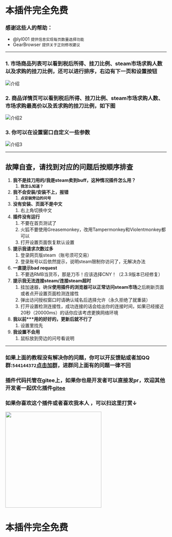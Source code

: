 # 本插件完全免费  
### 感谢这些人的帮助：
- @lyl001 `提供信息实现每页数量选择功能`  
- GearBrowser `提供关于正则修改建议`  

---
### 1. 市场商品列表可以看到税后所得、挂刀比例、steam市场求购人数以及求购的挂刀比例，还可以进行排序，右边有下一页和设置按钮  
![介绍](https://gitee.com/pronax/buffMarketHelper/raw/master/%E4%BB%8B%E7%BB%8D1.png)  
### 2. 商品详情页可以看到税后所得、挂刀比例、steam市场求购人数、市场求购最高价以及丢求购的挂刀比例，如下图  
![介绍2](https://gitee.com/pronax/buffMarketHelper/raw/master/%E4%BB%8B%E7%BB%8D2.png)  
### 3. 你可以在设置窗口自定义一些参数  
![介绍3](https://gitee.com/pronax/buffMarketHelper/raw/master/%E4%BB%8B%E7%BB%8D3.png) 

---
<a name="anchor"></a>
## **故障自查，请找到对应的问题后按顺序排查**
1. **我不是挂刀用的/我是steam卖到buff，这种情况插件怎么用？**
   1. **`我怎么知道？`**
1. **我不会安装/安装不上，报错**
   1. **`点安装旁边的问号`** 
2. **没有安装、页面不是中文**  
   1. 右上角切换中文
2. **插件没有运行**
   1. 不要在首页测试了
   2. 火狐不要使用Greasemonkey，改用Tampermonkey和Violentmonkey都可以
   3. 打开设置页面恢复默认设置
3. **提示我请求次数过多**
   1. 登录网页版steam（账号须可交易）  
   2. 登录账号以后依然提示，说明steam限制你访问了，无解决办法
4. **一直提示bad request**  
   1. 不要选RMB当货币，那是刀币！应该选择CNY！（2.3.9版本已经修复）
4. **提示我无法连接steam/连接steam超时**
   1. 挂加速器，确保**使用插件的浏览器可以正常访问steam市场**之后刷新页面或者点开设置页面检测连接性
   2. 弹出访问授权窗口时请确认域名后选择允许（永久拒绝了就重装）  
   3. 打开设置检测连接性，成功连接的话会给出你的连接时间，如果已经接近20秒（20000ms）的话你应该考虑更换网络环境
5. **我以前\*\*\*用的好好的，更新后就不行了**
   1. 设置里找先
6. **我设置不会用**
   1. 鼠标放到旁边的问号看说明

---  
### 如果上面的教程没有解决你的问题，你可以开反馈贴或者加QQ群:`544144372`[点击加群](https://jq.qq.com/?_wv=1027&amp;k=U8mqorxQ)，进群问上面有的问题一律不回  
### 插件代码托管在gitee上，如果你也是开发者可以直接发pr，欢迎其他开发者一起优化插件[gitee](https://gitee.com/pronax/buffMarketHelper)
### 如果你喜欢这个插件或者喜欢我本人  ，可以扫这里打赏↓  
<img src="https://gitee.com/pronax/drawing-bed/raw/master/donate.png"  height="300" width="300">  

# 本插件完全免费